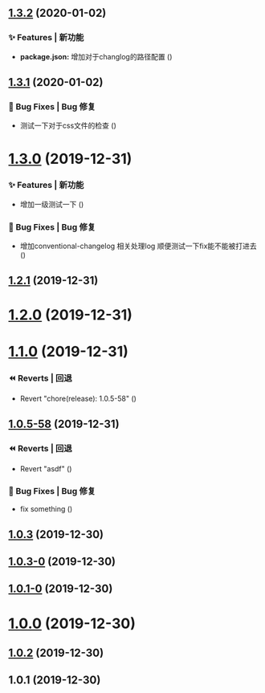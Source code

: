 ## [1.3.2](https://github.com/HeiLiu/gitHook/compare/v1.3.1...v1.3.2) (2020-01-02)


### ✨ Features | 新功能

* **package.json:** 增加对于changlog的路径配置 ([](https://github.com/HeiLiu/gitHook/commit/385685c))



## [1.3.1](https://github.com/HeiLiu/gitHook/compare/v1.3.0...v1.3.1) (2020-01-02)


### 🐛 Bug Fixes | Bug 修复

* 测试一下对于css文件的检查 ([](https://github.com/HeiLiu/gitHook/commit/0c88aad))



# [1.3.0](https://github.com/HeiLiu/gitHook/compare/v1.2.1...v1.3.0) (2019-12-31)


### ✨ Features | 新功能

* 增加一级测试一下 ([](https://github.com/HeiLiu/gitHook/commit/a5d47bf))


### 🐛 Bug Fixes | Bug 修复

* 增加conventional-changelog 相关处理log 顺便测试一下fix能不能被打进去 ([](https://github.com/HeiLiu/gitHook/commit/62df180))



## [1.2.1](https://github.com/HeiLiu/gitHook/compare/v1.2.0...v1.2.1) (2019-12-31)



# [1.2.0](https://github.com/HeiLiu/gitHook/compare/v1.1.0...v1.2.0) (2019-12-31)



# [1.1.0](https://github.com/HeiLiu/gitHook/compare/v1.0.5-58...v1.1.0) (2019-12-31)


### ⏪ Reverts | 回退

* Revert "chore(release): 1.0.5-58" ([](https://github.com/HeiLiu/gitHook/commit/7581e7b))



## [1.0.5-58](https://github.com/HeiLiu/gitHook/compare/v1.0.3...v1.0.5-58) (2019-12-31)


### ⏪ Reverts | 回退

* Revert "asdf" ([](https://github.com/HeiLiu/gitHook/commit/a37cef1))


### 🐛 Bug Fixes | Bug 修复

* fix something ([](https://github.com/HeiLiu/gitHook/commit/b7acc33))



## [1.0.3](https://github.com/HeiLiu/gitHook/compare/v1.0.3-0...v1.0.3) (2019-12-30)



## [1.0.3-0](https://github.com/HeiLiu/gitHook/compare/v1.0.1-0...v1.0.3-0) (2019-12-30)



## [1.0.1-0](https://github.com/HeiLiu/gitHook/compare/v1.0.0...v1.0.1-0) (2019-12-30)



# [1.0.0](https://github.com/HeiLiu/gitHook/compare/v1.0.2...v1.0.0) (2019-12-30)



## [1.0.2](https://github.com/HeiLiu/gitHook/compare/v1.0.1...v1.0.2) (2019-12-30)



## 1.0.1 (2019-12-30)



